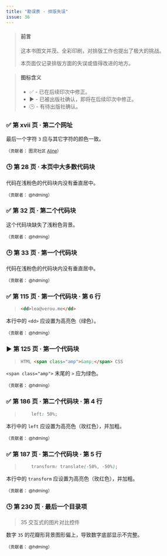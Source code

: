 ```yaml
---
title: "勘误表 - 排版失误"
issue: 36
---
```


> #### 前言
>
> 这本书图文并茂、全彩印刷，对排版工作也提出了极大的挑战。
>
> 本页面仅记录排版方面的失误或值得改进的地方。

> #### 图标含义
>
> * ✅ - 已在后续印次中修正。
> * ▶️ - 已被出版社确认，即将在后续印次中修正。
> * 🕒 - 有待出版社确认。


### ✅ 第 xvii 页 · 第二个网址

最后一个字符 `3` 应与其它字符的颜色一致。

<sup>（贡献者： 图灵社区 [Aline](http://www.ituring.com.cn/users/197574)）</sup>

### 🕒 第 28 页 · 本页中大多数代码块

代码在浅粉色的代码块内没有垂直居中。

<sup>（贡献者： @hdming）</sup>

### ✅ 第 32 页 · 第二个代码块

这个代码块缺失了浅粉色背景。

<sup>（贡献者： @hdming）</sup>

### 🕒 第 33 页 · 第一个代码块

代码在浅粉色的代码块内没有垂直居中。

<sup>（贡献者： @hdming）</sup>

### ✅ 第 115 页 · 第一个代码块 · 第 6 行

> ```html
> <dd>lea@verou.me</dd>
> ```

本行中的 `<dd>` 应设置为高亮色（绿色）。

<sup>（贡献者： @hdming）</sup>


### ▶️ 第 125 页 · 第一个代码块

> ```html
> HTML <span class="amp">&amp;</span> CSS
> ```

`<span class="amp">` 末尾的 `>` 应为绿色。

<sup>（贡献者： @hdming）</sup>


### ✅ 第 186 页 · 第二个代码块 · 第 4 行

> ```css
>     left: 50%;
> ```

本行中的 `left` 应设置为高亮色（玫红色），并加粗。

<sup>（贡献者： @hdming）</sup>

### ✅ 第 187 页 · 第二个代码块 · 第 5 行

> ```css
>     transform: translate(-50%, -50%);
> ```

本行中的 `transform` 应设置为高亮色（玫红色），并加粗。

<sup>（贡献者： @hdming）</sup>

### 🕒 第 230 页 · 最后一个目录项

> 35 交互式的图片对比控件

数字 `35` 的花瓣形背景图形偏上，导致数字底部显示不完整。

<sup>（贡献者： @hdming）</sup>

